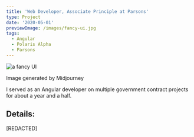 ```yaml
---
title: 'Web Developer, Associate Principle at Parsons'
type: Project
date: '2020-05-01'
previewImage: /images/fancy-ui.jpg
tags:
  - Angular
  - Polaris Alpha
  - Parsons
---
```

![a fancy UI](/images/fancy-ui.jpg)

Image generated by Midjourney

I served as an Angular developer on multiple government contract projects for about a year and a half.

## Details:

[REDACTED]